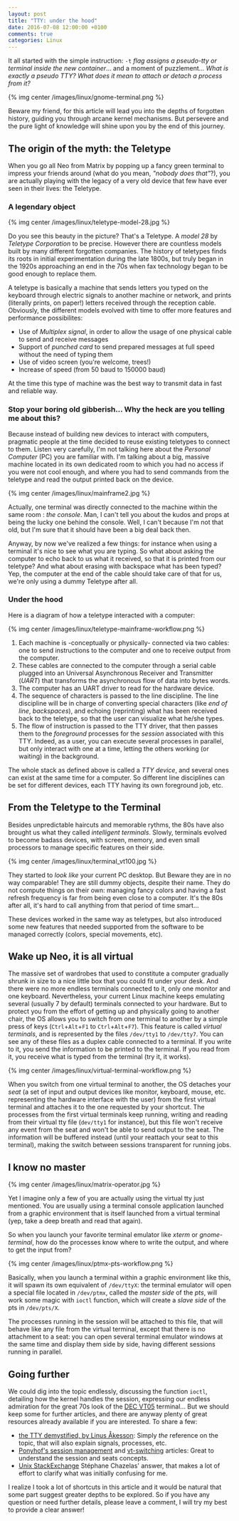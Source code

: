 ```yaml
---
layout: post
title: "TTY: under the hood"
date: 2016-07-08 12:00:00 +0100
comments: true
categories: Linux
---
```


It all started with the simple instruction: `-t` _flag assigns a pseudo-tty or terminal inside the new container_... and a moment of puzzlement... _What is exactly a pseudo TTY?_ _What does it mean to attach or detach a process from it?_

{% img center /images/linux/gnome-terminal.png %}

Beware my friend, for this article will lead you into the depths of forgotten history, guiding you through arcane kernel mechanisms. But persevere and the pure light of knowledge will shine upon you by the end of this journey.

<!-- More -->

The origin of the myth: the Teletype
------------------------------------

When you go all Neo from Matrix by popping up a fancy green terminal to impress your friends around (what do you mean, _"nobody does that"_?), you are actually playing with the legacy of a very old device that few have ever seen in their lives: the Teletype.

### A legendary object

{% img center /images/linux/teletype-model-28.jpg %}

Do you see this beauty in the picture? That's a Teletype. A _model 28_ by _Teletype Corporation_ to be precise. However there are countless models built by many different forgotten companies. The history of teletypes finds its roots in initial experimentation during the late 1800s, but truly began in the 1920s approaching an end in the 70s when fax technology began to be good enough to replace them.

A teletype is basically a machine that sends letters you typed on the keyboard through electric signals to another machine or network, and prints (literally prints, on paper!) letters received through the reception cable. Obviously, the different models evolved with time to offer more features and performance possibilites:

 * Use of _Multiplex signal_, in order to allow the usage of one physical cable to send and receive messages
 * Support of _punched card_ to send prepared messages at full speed without the need of typing them
 * Use of video screen (you're welcome, trees!)
 * Increase of speed (from 50 baud to 150000 baud)

At the time this type of machine was the best way to transmit data in fast and reliable way.

### Stop your boring old gibberish... Why the heck are you telling me about this?

Because instead of building new devices to interact with computers, pragmatic people at the time decided to reuse existing teletypes to connect to them.
Listen very carefully, I'm not talking here about the _Personal Computer_ (PC) you are familiar with. I'm talking about a big, massive machine located in its own dedicated room to which you had no access if you were not cool enough, and where you had to send commands from the teletype and read the output printed back on the device.

{% img center /images/linux/mainframe2.jpg %}

Actually, one terminal was directly connected to the machine within the same room : _the console_. Man, I can't tell you about the kudos and props at being the lucky one behind the console. Well, I can't because I'm not that old, but I'm sure that it should have been a big deal back then.

Anyway, by now we've realized a few things: for instance when using a terminal it's nice to see what you are typing. So what about asking the computer to echo back to us what it received, so that it is printed from our teletype? And what about erasing with backspace what has been typed? Yep, the computer at the end of the cable should take care of that for us, we're only using a dummy Teletype after all.

### Under the hood

Here is a diagram of how a teletype interacted with a computer:

{% img center /images/linux/teletype-mainframe-workflow.png %}

 1. Each machine is -conceptually or physically- connected via two cables: one to send instructions to the computer and one to receive output from the computer.
 2. These cables are connected to the computer through a serial cable plugged into an Universal Asynchronous Receiver and Transmitter (_UART_) that transforms the asynchronous flow of data into bytes words.
 3. The computer has an UART driver to read for the hardware device.
 4. The sequence of characters is passed to the line discipline. The line discipline will be in charge of converting special characters (like _end of line_, _backspaces_), and echoing (reprinting) what has been received back to the teletype, so that the user can visualize what he/she types.
 5. The flow of instruction is passed to the TTY driver, that then passes them to the *foreground* processes for the *session* associated with this TTY. Indeed, as a user, you can execute several processes in parallel, but only interact with one at a time, letting the others working (or waiting) in the background.

The whole stack as defined above is called a *TTY device*, and several ones can exist at the same time for a computer. So different line disciplines can be set for different devices, each TTY having its own foreground job, etc.

From the Teletype to the Terminal
---------------------------------

Besides unpredictable haircuts and memorable rythms, the 80s have also brought us what they called _intelligent terminals_. Slowly, terminals evolved to become badass devices, with screen, memory, and even small processors to manage specific features on their side.

{% img center /images/linux/terminal_vt100.jpg %}

They started to *look like* your current PC desktop. But Beware they are in no way comparable! They are still dummy objects, despite their name. They do not compute things on their own: managing fancy colors and having a fast refresh frequency is far from being even close to a computer. It's the 80s after all, it's hard to call anything from that period of time smart...

These devices worked in the same way as teletypes, but also introduced some new features that needed supported from the software to be managed correctly (colors, special movements, etc).

Wake up Neo, it is all virtual
------------------------------

The massive set of wardrobes that used to constitute a computer gradually shrunk in size to a nice little box that you could fit under your desk. And there were no more endless terminals connected to it, only one monitor and one keyboard. Nevertheless, your current Linux machine keeps emulating several (usually 7 by default) terminals connected to your hardware. But to protect you from the effort of getting up and physically going to another chair, the OS allows you to switch from one terminal to another by a simple press of keys (`Ctrl`+`Alt`+`F1` to `Ctrl`+`Alt`+`F7`). This feature is called _virtual terminals_, and is represented by the files `/dev/tty1` to `/dev/tty7`. You can see any of these files as a duplex cable connected to a terminal. If you write to it, you send the information to be printed to the terminal. If you read from it, you receive what is typed from the terminal (try it, it works).

{% img center /images/linux/virtual-terminal-workflow.png %}

When you switch from one virtual terminal to another, the OS detaches your _seat_ (a set of input and output devices like monitor, keyboard, mouse, etc. representing the hardware interface with the user) from the first virtual terminal and attaches it to the one requested by your shortcut. The processes from the first virtual terminals keep running, writing and reading from their virtual tty file (`dev/tty1` for instance), but this file won't receive any event from the seat and won't be able to send output to the seat. The information will be buffered instead (until your reattach your seat to this terminal), making the switch between sessions transparent for running jobs.

I know no master
----------------

{% img center /images/linux/matrix-operator.jpg %}

Yet I imagine only a few of you are actually using the virtual tty just mentioned. You are usually using a terminal console application launched from a graphic environment that is itself launched from a virtual terminal (yep, take a deep breath and read that again).

So when you launch your favorite terminal emulator like _xterm_ or _gnome-terminal_, how do the processes know where to write the output, and where to get the input from?

{% img center /images/linux/ptmx-pts-workflow.png %}

Basically, when you launch a terminal within a graphic environment like this, it will spawn its own equivalent of `/dev/ttyX`: the terminal emulator will open a special file located in `/dev/ptmx`, called the _master side_ of the _pts_, will work some magic with `ioctl` function, which will create a _slave side_ of the pts in `/dev/pts/X`. 

The processes running in the session will be attached to this file, that will behave like any file from the virtual terminal, except that there is no attachment to a seat: you can open several terminal emulator windows at the same time and display them side by side, having different sessions running in parallel.

Going further
-------------

We could dig into the topic endlessly, discussing the function `ioctl`, detailing how the kernel handles the session, expressing our endless admiration for the great 70s look of the [DEC VT05][vt05] terminal...
But we should keep some for further articles, and there are anyway plenty of great resources already available if you are interested. To share a few:

 * [the TTY demystified, by Linus Åkesson][linusakesson]: Simply _the_ reference on the topic, that will also explain signals, processes, etc.
 * [Ponyhof's session management][ponyhof1] and [vt-switching][ponyhof2] articles: Great to understand the session and seats concepts.
 * [Unix StackExchange][unix-stackexchange] Stéphane Chazelas' answer, that makes a lot of effort to clarify what was initially confusing for me.

I realize I took a lot of shortcuts in this article and it would be natural that some part suggest greater depths to be explored. So if you have any question or need further details, please leave a comment, I will try my best to provide a clear answer!

[vt05]: http://terminals.classiccmp.org/wiki/images/f/fb/DEC_VT05_121708587772-2.jpg
[linusakesson]: http://www.linusakesson.net/programming/tty/
[ponyhof1]: https://dvdhrm.wordpress.com/2013/08/24/session-management-on-linux/
[ponyhof2]: https://dvdhrm.wordpress.com/2013/08/24/how-vt-switching-works/
[unix-stackexchange]: http://unix.stackexchange.com/questions/117981/what-are-the-responsibilities-of-each-pseudo-terminal-pty-component-software
